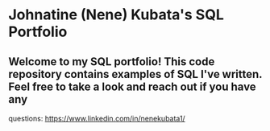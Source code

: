 # Johnatine (Nene) Kubata's SQL Portfolio 

## Welcome to my SQL portfolio! This code repository contains examples of SQL I've written. Feel free to take a look and reach out if you have any 
questions: https://www.linkedin.com/in/nenekubata1/
